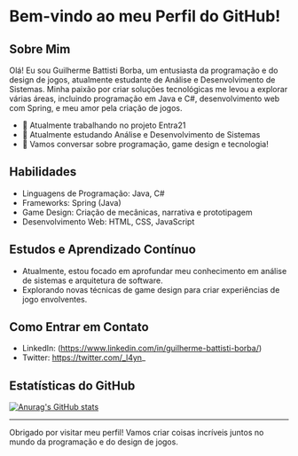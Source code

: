 # Bem-vindo ao meu Perfil do GitHub!

## Sobre Mim
Olá! Eu sou Guilherme Battisti Borba, um entusiasta da programação e do design de jogos, atualmente estudante de Análise e Desenvolvimento de Sistemas. Minha paixão por criar soluções tecnológicas me levou a explorar várias áreas, incluindo programação em Java e C#, desenvolvimento web com Spring, e meu amor pela criação de jogos.

- 🔭 Atualmente trabalhando no projeto Entra21
- 🌱 Atualmente estudando Análise e Desenvolvimento de Sistemas
- 💬 Vamos conversar sobre programação, game design e tecnologia!

## Habilidades

- Linguagens de Programação: Java, C#
- Frameworks: Spring (Java)
- Game Design: Criação de mecânicas, narrativa e prototipagem
- Desenvolvimento Web: HTML, CSS, JavaScript

## Estudos e Aprendizado Contínuo

- Atualmente, estou focado em aprofundar meu conhecimento em análise de sistemas e arquitetura de software.
- Explorando novas técnicas de game design para criar experiências de jogo envolventes.

## Como Entrar em Contato

- LinkedIn: (https://www.linkedin.com/in/guilherme-battisti-borba/)
- Twitter: https://twitter.com/_l4yn_


## Estatísticas do GitHub

[![Anurag's GitHub stats](https://github-readme-stats.vercel.app/api?username=guilhermebttborba)](https://github.com/anuraghazra/github-readme-stats)

---

Obrigado por visitar meu perfil! Vamos criar coisas incríveis juntos no mundo da programação e do design de jogos.
